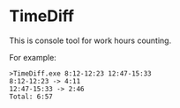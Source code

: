 TimeDiff
========

This is console tool for work hours counting.

For example:
```
>TimeDiff.exe 8:12-12:23 12:47-15:33
8:12-12:23 -> 4:11
12:47-15:33 -> 2:46
Total: 6:57
```


